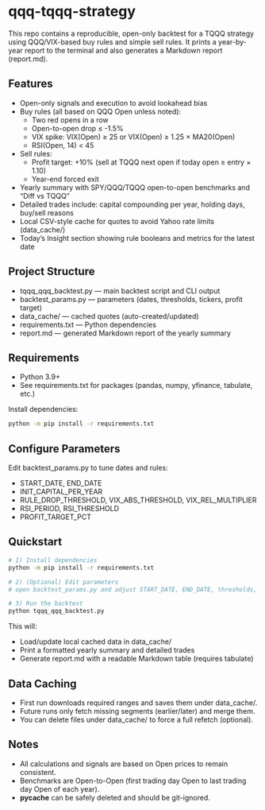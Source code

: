 # qqq-tqqq-strategy

This repo contains a reproducible, open-only backtest for a TQQQ strategy using QQQ/VIX-based buy rules and simple sell rules. It prints a year-by-year report to the terminal and also generates a Markdown report (report.md).

## Features
- Open-only signals and execution to avoid lookahead bias
- Buy rules (all based on QQQ Open unless noted):
  - Two red opens in a row
  - Open-to-open drop ≤ -1.5%
  - VIX spike: VIX(Open) ≥ 25 or VIX(Open) ≥ 1.25 × MA20(Open)
  - RSI(Open, 14) < 45
- Sell rules:
  - Profit target: +10% (sell at TQQQ next open if today open ≥ entry × 1.10)
  - Year-end forced exit
- Yearly summary with SPY/QQQ/TQQQ open-to-open benchmarks and “Diff vs TQQQ”
- Detailed trades include: capital compounding per year, holding days, buy/sell reasons
- Local CSV-style cache for quotes to avoid Yahoo rate limits (data_cache/)
- Today’s Insight section showing rule booleans and metrics for the latest date

## Project Structure
- tqqq_qqq_backtest.py — main backtest script and CLI output
- backtest_params.py — parameters (dates, thresholds, tickers, profit target)
- data_cache/ — cached quotes (auto-created/updated)
- requirements.txt — Python dependencies
- report.md — generated Markdown report of the yearly summary

## Requirements
- Python 3.9+
- See requirements.txt for packages (pandas, numpy, yfinance, tabulate, etc.)

Install dependencies:
```bash
python -m pip install -r requirements.txt
```

## Configure Parameters
Edit backtest_params.py to tune dates and rules:
- START_DATE, END_DATE
- INIT_CAPITAL_PER_YEAR
- RULE_DROP_THRESHOLD, VIX_ABS_THRESHOLD, VIX_REL_MULTIPLIER
- RSI_PERIOD, RSI_THRESHOLD
- PROFIT_TARGET_PCT

## Quickstart
```bash
# 1) Install dependencies
python -m pip install -r requirements.txt

# 2) (Optional) Edit parameters
# open backtest_params.py and adjust START_DATE, END_DATE, thresholds, etc.

# 3) Run the backtest
python tqqq_qqq_backtest.py
```
This will:
- Load/update local cached data in data_cache/
- Print a formatted yearly summary and detailed trades
- Generate report.md with a readable Markdown table (requires tabulate)

## Data Caching
- First run downloads required ranges and saves them under data_cache/.
- Future runs only fetch missing segments (earlier/later) and merge them.
- You can delete files under data_cache/ to force a full refetch (optional).

## Notes
- All calculations and signals are based on Open prices to remain consistent.
- Benchmarks are Open-to-Open (first trading day Open to last trading day Open of each year).
- __pycache__ can be safely deleted and should be git-ignored.
